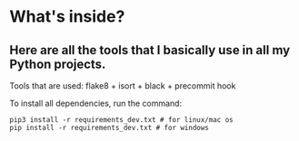 # What's inside?
## Here are all the tools that I basically use in all my Python projects.
Tools that are used: flake8 + isort + black + precommit hook

To install all dependencies, run the command:
```
pip3 install -r requirements_dev.txt # for linux/mac os
pip install -r requirements_dev.txt # for windows
```
